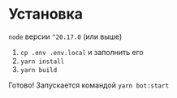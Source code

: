 # Установка

`node` версии `^20.17.0` (или выше)

1. `cp .env .env.local` и заполнить его
2. `yarn install`
3. `yarn build`

Готово! Запускается командой `yarn bot:start`
